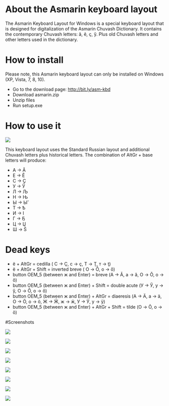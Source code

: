 # About the Asmarin keyboard layout

The Asmarin Keyboard Layout for Windows is a special keyboard layout that is designed for digitalization of the Asmarin Chuvash Dictionary. It contains the contemporary Chuvash letters: ӑ, ӗ, ҫ, ӳ. Plus old Chuvash letters and other letters used in the dictionary.

# How to install

Please note, this Asmarin keyboard layout can only be installed on Windows (XP, Vista, 7, 8, 10).

- Go to the download page: http://bit.ly/asm-kbd
- Download asmarin.zip
- Unzip files
- Run setup.exe

# How to use it

![](https://github.com/mirontoli/chuvash-kbd/blob/master/Windows/custom/asmarin/readme-assets/altgr.png)

This keyboard layout uses the Standard Russian layout and additional Chuvash letters plus historical letters. The combination of AltGr + base letters will produce:

- А -> Ӑ
- Е -> Ӗ
- С -> Ҫ
- У -> Ӳ
- Л -> Љ
- Н -> Њ
- Ы -> Ы̆
- Т -> Ѣ
- И -> І
- Г -> Ҕ
- Ц -> Џ
- Ш -> Š


# Dead keys

- ё + AltGr = cedilla ( С -> Ҫ, с -> ҫ, Т -> Ţ, т -> ţ)
- ё + AltGr + Shift = inverted breve ( О -> Ȏ, о -> ȏ)
- button OEM_5 (between ж and Enter) = breve (А -> Ӑ, а -> ӑ, О -> Ŏ, о -> ŏ)
- button OEM_5 (between ж and Enter) + Shift = double acute (У -> Ӳ, у -> ӳ, О -> Ő, о -> ő)
- button OEM_5 (between ж and Enter) + AltGr = diaeresis (А -> Ӓ, а -> ӓ, О -> Ӧ, о -> ӧ, Ж -> Ӝ, ж -> ӝ, У -> Ӱ, у -> ӱ)
- button OEM_5 (between ж and Enter) + AltGr + Shift = tilde (О -> Õ, о -> õ)

#Screenshots

![](https://github.com/mirontoli/chuvash-kbd/blob/master/Windows/custom/asmarin/readme-assets/asm-install-001.png)

![](https://github.com/mirontoli/chuvash-kbd/blob/master/Windows/custom/asmarin/readme-assets/asm-install-002.png)

![](https://github.com/mirontoli/chuvash-kbd/blob/master/Windows/custom/asmarin/readme-assets/asm-install-003.png)

![](https://github.com/mirontoli/chuvash-kbd/blob/master/Windows/custom/asmarin/readme-assets/asm-install-004.png)

![](https://github.com/mirontoli/chuvash-kbd/blob/master/Windows/custom/asmarin/readme-assets/asm-install-005.png)

![](https://github.com/mirontoli/chuvash-kbd/blob/master/Windows/custom/asmarin/readme-assets/asm-install-006.png)

![](https://github.com/mirontoli/chuvash-kbd/blob/master/Windows/custom/asmarin/readme-assets/asm-install-007.png)

![](https://github.com/mirontoli/chuvash-kbd/blob/master/Windows/custom/asmarin/readme-assets/asm-install-008.png)
